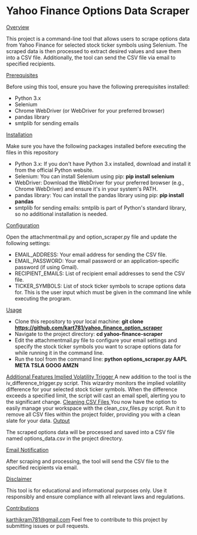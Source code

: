<h1>Yahoo Finance Options Data Scraper </h1>

</h2><ins>Overview </ins></h2>

This project is a command-line tool that allows users to scrape options data from Yahoo Finance for selected stock ticker symbols using Selenium. The scraped data is then processed to extract desired values and save them into a CSV file. Additionally, the tool can send the CSV file via email to specified recipients.

</h2><ins>Prerequisites </ins></h2>

Before using this tool, ensure you have the following prerequisites installed:              

- Python 3.x
- Selenium
- Chrome WebDriver (or WebDriver for your preferred browser)
- pandas library
- smtplib for sending emails

</h2><ins>Installation </ins></h2>

Make sure you have the following packages installed before executing the files in this repository

- Python 3.x: If you don't have Python 3.x installed, download and install it from the official Python website.
- Selenium: You can install Selenium using pip:
  **pip install selenium**
- WebDriver: Download the WebDriver for your preferred browser (e.g., Chrome WebDriver) and ensure it's in your system's PATH. 
- pandas library: You can install the pandas library using pip:
**pip install pandas**
- smtplib for sending emails: smtplib is part of Python's standard library, so no additional installation is needed.

</h2><ins>Configuration </ins></h2>

Open the attachmentmail.py and option_scraper.py file and update the following settings:

- EMAIL_ADDRESS: Your email address for sending the CSV file.
- EMAIL_PASSWORD: Your email password or an application-specific password (if using Gmail).
- RECIPIENT_EMAILS: List of recipient email addresses to send the CSV file.
- TICKER_SYMBOLS: List of stock ticker symbols to scrape options data for. This is the user input which must be given in the command line while executing the program.

</h2><ins>Usage </ins></h2>

- Clone this repository to your local machine: **git clone https://github.com/kart781/yahoo_finance_option_scraper**
- Navigate to the project directory: **cd yahoo-finance-scraper**
- Edit the attachmentmail.py file to configure your email settings and specify the stock ticker symbols you want to scrape options data for while running it in the command line.
- Run the tool from the command line: **python options_scraper.py AAPL META TSLA GOOG AMZN**

</h2><ins>Additional Features </ins></h2>

</h2><ins>Implied Volatility Trigger </ins></h2>
A new addition to the tool is the iv_difference_trigger.py script. This wizardry monitors the implied volatility difference for your selected stock ticker symbols. When the difference exceeds a specified limit, the script will cast an email spell, alerting you to the significant change.

</h2><ins>Cleaning CSV Files </ins></h2>
You now have the option to easily manage your workspace with the clean_csv_files.py script. Run it to remove all CSV files within the project folder, providing you with a clean slate for your data.

</h2><ins>Output </ins></h2>
 
The scraped options data will be processed and saved into a CSV file named options_data.csv in the project directory.

</h2><ins>Email Notification </ins></h2>
 
After scraping and processing, the tool will send the CSV file to the specified recipients via email.

</h2><ins>Disclaimer </ins></h2>
 
This tool is for educational and informational purposes only. Use it responsibly and ensure compliance with all relevant laws and regulations.

</h2><ins>Contributions </ins></h2>
 
karthikram781@gmail.com
Feel free to contribute to this project by submitting issues or pull requests.
